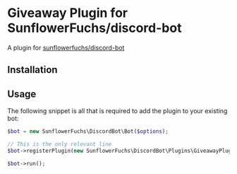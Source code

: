 # Giveaway Plugin for SunflowerFuchs/discord-bot

A plugin for [sunflowerfuchs/discord-bot]()

## Installation

## Usage

The following snippet is all that is required to add the plugin to your existing bot:

```php
$bot = new SunflowerFuchs\DiscordBot\Bot($options);

// This is the only relevant line
$bot->registerPlugin(new SunflowerFuchs\DiscordBot\Plugins\GiveawayPlugin());

$bot->run();
```

<!--
TODO: 
- add Contribution Guidelines
-->